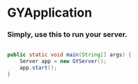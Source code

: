 # GYApplication
### Simply, use this to run your server.

```java

public static void main(String[] args) {
	Server app = new GYServer();
	app.start();
}

```
